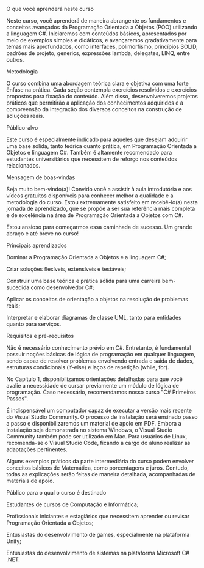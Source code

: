 O que você aprenderá neste curso

Neste curso, você aprenderá de maneira abrangente os fundamentos e conceitos avançados da Programação Orientada a Objetos (POO) utilizando a linguagem C#. Iniciaremos com conteúdos básicos, apresentados por meio de exemplos simples e didáticos, e avançaremos gradativamente para temas mais aprofundados, como interfaces, polimorfismo, princípios SOLID, padrões de projeto, generics, expressões lambda, delegates, LINQ, entre outros.

Metodologia

O curso combina uma abordagem teórica clara e objetiva com uma forte ênfase na prática. Cada seção contempla exercícios resolvidos e exercícios propostos para fixação do conteúdo. Além disso, desenvolveremos projetos práticos que permitirão a aplicação dos conhecimentos adquiridos e a compreensão da integração dos diversos conceitos na construção de soluções reais.

Público-alvo

Este curso é especialmente indicado para aqueles que desejam adquirir uma base sólida, tanto teórica quanto prática, em Programação Orientada a Objetos e linguagem C#. Também é altamente recomendado para estudantes universitários que necessitem de reforço nos conteúdos relacionados.

Mensagem de boas-vindas

Seja muito bem-vindo(a)!
Convido você a assistir à aula introdutória e aos vídeos gratuitos disponíveis para conhecer melhor a qualidade e a metodologia do curso. Estou extremamente satisfeito em recebê-lo(a) nesta jornada de aprendizado, que se propõe a ser sua referência mais completa e de excelência na área de Programação Orientada a Objetos com C#.

Estou ansioso para começarmos essa caminhada de sucesso. Um grande abraço e até breve no curso!

Principais aprendizados

Dominar a Programação Orientada a Objetos e a linguagem C#;

Criar soluções flexíveis, extensíveis e testáveis;

Construir uma base teórica e prática sólida para uma carreira bem-sucedida como desenvolvedor C#;

Aplicar os conceitos de orientação a objetos na resolução de problemas reais;

Interpretar e elaborar diagramas de classe UML, tanto para entidades quanto para serviços.

Requisitos e pré-requisitos

Não é necessário conhecimento prévio em C#. Entretanto, é fundamental possuir noções básicas de lógica de programação em qualquer linguagem, sendo capaz de resolver problemas envolvendo entrada e saída de dados, estruturas condicionais (if-else) e laços de repetição (while, for).

No Capítulo 1, disponibilizamos orientações detalhadas para que você avalie a necessidade de cursar previamente um módulo de lógica de programação. Caso necessário, recomendamos nosso curso "C# Primeiros Passos".

É indispensável um computador capaz de executar a versão mais recente do Visual Studio Community. O processo de instalação será ensinado passo a passo e disponibilizaremos um material de apoio em PDF. Embora a instalação seja demonstrada no sistema Windows, o Visual Studio Community também pode ser utilizado em Mac. Para usuários de Linux, recomenda-se o Visual Studio Code, ficando a cargo do aluno realizar as adaptações pertinentes.

Alguns exemplos práticos da parte intermediária do curso podem envolver conceitos básicos de Matemática, como porcentagens e juros. Contudo, todas as explicações serão feitas de maneira detalhada, acompanhadas de materiais de apoio.

Público para o qual o curso é destinado

Estudantes de cursos de Computação e Informática;

Profissionais iniciantes e estagiários que necessitem aprender ou revisar Programação Orientada a Objetos;

Entusiastas do desenvolvimento de games, especialmente na plataforma Unity;

Entusiastas do desenvolvimento de sistemas na plataforma Microsoft C# .NET.
